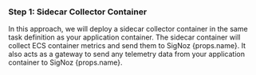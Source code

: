### Step 1: Sidecar Collector Container

<div>
    In this approach, we will deploy a sidecar collector container in the same task
    definition as your application container. The sidecar container will
    collect ECS container metrics and send them to SigNoz {props.name}.
    It also acts as a gateway to send any telemetry data from your
    application container to SigNoz {props.name}.
</div>
<br/>